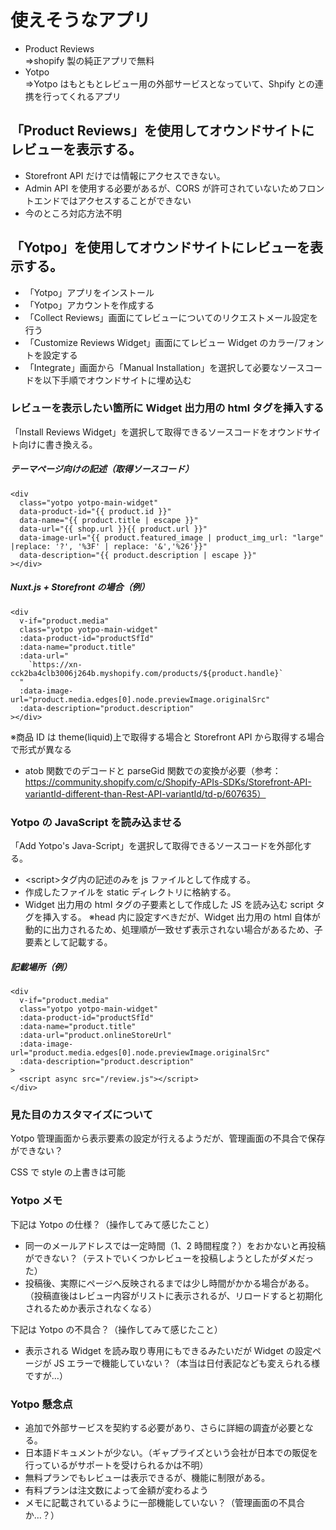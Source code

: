 # 使えそうなアプリ

- Product Reviews  
  ⇒shopify 製の純正アプリで無料
- Yotpo  
  ⇒Yotpo はもともとレビュー用の外部サービスとなっていて、Shpify との連携を行ってくれるアプリ

## 「Product Reviews」を使用してオウンドサイトにレビューを表示する。

- Storefront API だけでは情報にアクセスできない。
- Admin API を使用する必要があるが、CORS が許可されていないためフロントエンドではアクセスすることができない
- 今のところ対応方法不明

## 「Yotpo」を使用してオウンドサイトにレビューを表示する。

- 「Yotpo」アプリをインストール
- 「Yotpo」アカウントを作成する
- 「Collect Reviews」画面にてレビューについてのリクエストメール設定を行う
- 「Customize Reviews Widget」画面にてレビュー Widget のカラー/フォントを設定する
- 「Integrate」画面から「Manual Installation」を選択して必要なソースコードを以下手順でオウンドサイトに埋め込む

### レビューを表示したい箇所に Widget 出力用の html タグを挿入する

「Install Reviews Widget」を選択して取得できるソースコードをオウンドサイト向けに書き換える。

##### テーマページ向けの記述（取得ソースコード）

```
<div
  class="yotpo yotpo-main-widget"
  data-product-id="{{ product.id }}"
  data-name="{{ product.title | escape }}"
  data-url="{{ shop.url }}{{ product.url }}"
  data-image-url="{{ product.featured_image | product_img_url: "large" |replace: '?', '%3F' | replace: '&','%26'}}"
  data-description="{{ product.description | escape }}"
></div>
```

##### Nuxt.js + Storefront の場合（例）

```
<div
  v-if="product.media"
  class="yotpo yotpo-main-widget"
  :data-product-id="productSfId"
  :data-name="product.title"
  :data-url="
    `https://xn-cck2ba4clb3006j264b.myshopify.com/products/${product.handle}`
  "
  :data-image-url="product.media.edges[0].node.previewImage.originalSrc"
  :data-description="product.description"
></div>
```

※商品 ID は theme(liquid)上で取得する場合と Storefront API から取得する場合で形式が異なる

- atob 関数でのデコードと parseGid 関数での変換が必要（参考：https://community.shopify.com/c/Shopify-APIs-SDKs/Storefront-API-variantId-different-than-Rest-API-variantId/td-p/607635）

### Yotpo の JavaScript を読み込ませる

「Add Yotpo's Java-Script」を選択して取得できるソースコードを外部化する。

- \<script\>タグ内の記述のみを js ファイルとして作成する。
- 作成したファイルを static ディレクトリに格納する。
- Widget 出力用の html タグの子要素として作成した JS を読み込む script タグを挿入する。
  ※head 内に設定すべきだが、Widget 出力用の html 自体が動的に出力されるため、処理順が一致せず表示されない場合があるため、子要素として記載する。

##### 記載場所（例）

```
<div
  v-if="product.media"
  class="yotpo yotpo-main-widget"
  :data-product-id="productSfId"
  :data-name="product.title"
  :data-url="product.onlineStoreUrl"
  :data-image-url="product.media.edges[0].node.previewImage.originalSrc"
  :data-description="product.description"
>
  <script async src="/review.js"></script>
</div>
```

### 見た目のカスタマイズについて

Yotpo 管理画面から表示要素の設定が行えるようだが、管理画面の不具合で保存ができない？

CSS で style の上書きは可能

### Yotpo メモ

下記は Yotpo の仕様？（操作してみて感じたこと）

- 同一のメールアドレスでは一定時間（1、2 時間程度？）をおかないと再投稿ができない？（テストでいくつかレビューを投稿しようとしたがダメだった）
- 投稿後、実際にページへ反映されるまでは少し時間がかかる場合がある。（投稿直後はレビュー内容がリストに表示されるが、リロードすると初期化されるためか表示されなくなる）

下記は Yotpo の不具合？（操作してみて感じたこと）

- 表示される Widget を読み取り専用にもできるみたいだが Widget の設定ページが JS エラーで機能していない？（本当は日付表記なども変えられる様ですが…）

### Yotpo 懸念点

- 追加で外部サービスを契約する必要があり、さらに詳細の調査が必要となる。
- 日本語ドキュメントが少ない。（ギャプライズという会社が日本での販促を行っているがサポートを受けられるかは不明）
- 無料プランでもレビューは表示できるが、機能に制限がある。
- 有料プランは注文数によって金額が変わるよう
- メモに記載されているように一部機能していない？（管理画面の不具合か…？）

